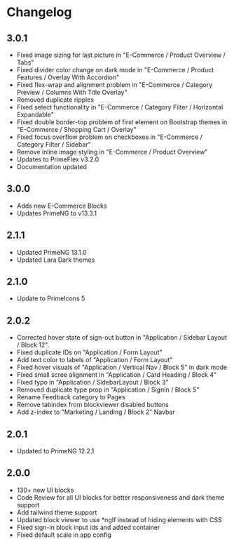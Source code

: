 # Changelog

## 3.0.1

- Fixed image sizing for last picture in "E-Commerce / Product Overview / Tabs"
- Fixed divider color change on dark mode in "E-Commerce / Product Features / Overlay With Accordion"
- Fixed flex-wrap and alignment problem in "E-Commerce / Category Preview / Columns With Title Overlay"
- Removed duplicate ripples
- Fixed select functionality in "E-Commerce / Category Filter / Horizontal Expandable"
- Fixed double border-top problem of first element on Bootstrap themes in "E-Commerce / Shopping Cart / Overlay"
- Fixed focus overflow problem on checkboxes in "E-Commerce / Category Filter / Sidebar"
- Remove inline image styling in "E-Commerce / Product Overview"
- Updates to PrimeFlex v3.2.0
- Documentation updated
  
## 3.0.0

- Adds new E-Commerce Blocks
- Updates PrimeNG to v13.3.1

## 2.1.1

- Updated PrimeNG 13.1.0
- Updated Lara Dark themes

## 2.1.0

- Update to PrimeIcons 5

## 2.0.2

- Corrected hover state of sign-out button in "Application / Sidebar Layout / Block 12".
- Fixed duplicate IDs on "Application / Form Layout"
- Add text color to labels of "Application / Form Layout"
- Fixed hover visuals of "Application / Vertical Nav / Block 5" in dark mode
- Fixed small scree alignment in "Application / Card Heading / Block 4"
- Fixed typo in "Application / SidebarLayout / Block 3"
- Removed duplicate type prop in "Application / SignIn / Block 5"
- Rename Feedback category to Pages
- Remove tabindex from blockviewer disabled buttons
- Add z-index to "Marketing / Landing / Block 2" Navbar

## 2.0.1

- Updated to PrimeNG 12.2.1

## 2.0.0

- 130+ new UI blocks
- Code Review for all UI blocks for better responsiveness and dark theme support
- Add tailwind theme support
- Updated block viewer to use *ngIf instead of hiding elements with CSS
- Fixed sign-in block input ids and added container
- Fixed default scale in app config